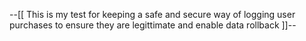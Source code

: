 --[[
This is my test for keeping a safe and secure way of logging user purchases to ensure they are legittimate and enable data rollback
]]--

